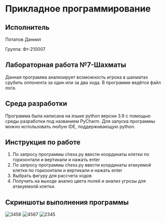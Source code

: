 # Прикладное программирование
## Исполнитель
Потапов Даниил

Группа: Фт-210007
## Лабораторная работа №7-Шахматы
Данная программа анализирует возможность игрока в шахматах срубить оппонента за один или за два хода. В программе ведётся файл лога.
## Среда разработки
Программа была написана на языке python версии 3.9 с помощью среды разработки под названием PyCharm. Для запуска программы можно использовать любую IDE, поддерживающую python. 
## Инструкция по работе
1. По запросу программы chess.py ввести координаты клетки по горизонтали и вертикали и нажать enter 
2. По запросу программы chess.py ввести координаты атакуемой клетки по горизонтали и вертикали и нажать enter 
3. Выбрать фигуру для рассчета ходов
4. Получить на выходе анализ цвета полей и анализ угрозы для атакуемолй клетки.
## Скриншоты выполнения программы
![3456](https://user-images.githubusercontent.com/113824271/198892948-b324bf01-3d0a-4c51-90e8-470b988af018.png)
![4567](https://user-images.githubusercontent.com/113824271/198892951-e2ca681e-c00e-4eb3-a84d-28a6d42c0530.png)
![2345](https://user-images.githubusercontent.com/113824271/198892945-c6a00485-0cbf-4331-bb15-e6020760a06b.png)
